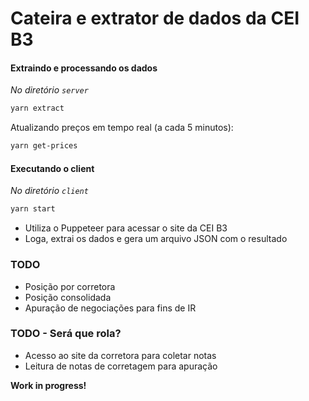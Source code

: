 # Cateira e extrator de dados da CEI B3


#### Extraindo e processando os dados

  *No diretório `server`*

```sh
yarn extract
```

Atualizando preços em tempo real (a cada 5 minutos):
```sh
yarn get-prices
```

#### Executando o client

*No diretório `client`*

```sh
yarn start
```

- Utiliza o Puppeteer para acessar o site da CEI B3
- Loga, extrai os dados e gera um arquivo JSON com o resultado

### TODO

- Posição por corretora
- Posição consolidada
- Apuração de negociações para fins de IR

### TODO - Será que rola?

- Acesso ao site da corretora para coletar notas
- Leitura de notas de corretagem para apuração

**Work in progress!**